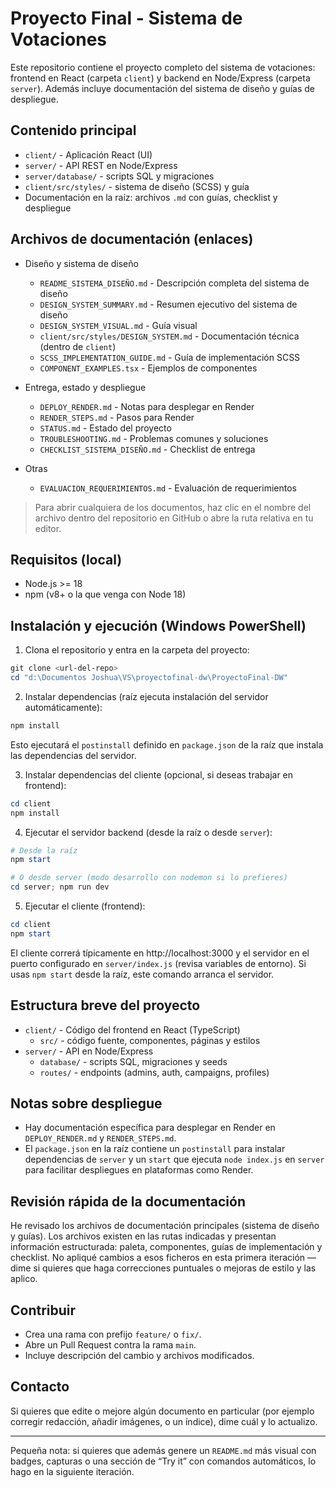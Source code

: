 # Proyecto Final - Sistema de Votaciones

Este repositorio contiene el proyecto completo del sistema de votaciones: frontend en React (carpeta `client`) y backend en Node/Express (carpeta `server`). Además incluye documentación del sistema de diseño y guías de despliegue.

## Contenido principal

- `client/` - Aplicación React (UI)
- `server/` - API REST en Node/Express
- `server/database/` - scripts SQL y migraciones
- `client/src/styles/` - sistema de diseño (SCSS) y guía
- Documentación en la raíz: archivos `.md` con guías, checklist y despliegue

## Archivos de documentación (enlaces)

- Diseño y sistema de diseño
  - `README_SISTEMA_DISEÑO.md` - Descripción completa del sistema de diseño
  - `DESIGN_SYSTEM_SUMMARY.md` - Resumen ejecutivo del sistema de diseño
  - `DESIGN_SYSTEM_VISUAL.md` - Guía visual
  - `client/src/styles/DESIGN_SYSTEM.md` - Documentación técnica (dentro de `client`)
  - `SCSS_IMPLEMENTATION_GUIDE.md` - Guía de implementación SCSS
  - `COMPONENT_EXAMPLES.tsx` - Ejemplos de componentes

- Entrega, estado y despliegue
  - `DEPLOY_RENDER.md` - Notas para desplegar en Render
  - `RENDER_STEPS.md` - Pasos para Render
  - `STATUS.md` - Estado del proyecto
  - `TROUBLESHOOTING.md` - Problemas comunes y soluciones
  - `CHECKLIST_SISTEMA_DISEÑO.md` - Checklist de entrega

- Otras
  - `EVALUACION_REQUERIMIENTOS.md` - Evaluación de requerimientos

> Para abrir cualquiera de los documentos, haz clic en el nombre del archivo dentro del repositorio en GitHub o abre la ruta relativa en tu editor.

## Requisitos (local)

- Node.js >= 18
- npm (v8+ o la que venga con Node 18)

## Instalación y ejecución (Windows PowerShell)

1. Clona el repositorio y entra en la carpeta del proyecto:

```powershell
git clone <url-del-repo>
cd "d:\Documentos Joshua\VS\proyectofinal-dw\ProyectoFinal-DW"
```

2. Instalar dependencias (raíz ejecuta instalación del servidor automáticamente):

```powershell
npm install
```

Esto ejecutará el `postinstall` definido en `package.json` de la raíz que instala las dependencias del servidor.

3. Instalar dependencias del cliente (opcional, si deseas trabajar en frontend):

```powershell
cd client
npm install
```

4. Ejecutar el servidor backend (desde la raíz o desde `server`):

```powershell
# Desde la raíz
npm start

# O desde server (modo desarrollo con nodemon si lo prefieres)
cd server; npm run dev
```

5. Ejecutar el cliente (frontend):

```powershell
cd client
npm start
```

El cliente correrá típicamente en http://localhost:3000 y el servidor en el puerto configurado en `server/index.js` (revisa variables de entorno). Si usas `npm start` desde la raíz, este comando arranca el servidor.

## Estructura breve del proyecto

- `client/` - Código del frontend en React (TypeScript)
  - `src/` - código fuente, componentes, páginas y estilos
- `server/` - API en Node/Express
  - `database/` - scripts SQL, migraciones y seeds
  - `routes/` - endpoints (admins, auth, campaigns, profiles)

## Notas sobre despliegue

- Hay documentación específica para desplegar en Render en `DEPLOY_RENDER.md` y `RENDER_STEPS.md`.
- El `package.json` en la raíz contiene un `postinstall` para instalar dependencias de `server` y un `start` que ejecuta `node index.js` en `server` para facilitar despliegues en plataformas como Render.

## Revisión rápida de la documentación

He revisado los archivos de documentación principales (sistema de diseño y guías). Los archivos existen en las rutas indicadas y presentan información estructurada: paleta, componentes, guías de implementación y checklist. No apliqué cambios a esos ficheros en esta primera iteración —dime si quieres que haga correcciones puntuales o mejoras de estilo y las aplico.

## Contribuir

- Crea una rama con prefijo `feature/` o `fix/`.
- Abre un Pull Request contra la rama `main`.
- Incluye descripción del cambio y archivos modificados.

## Contacto

Si quieres que edite o mejore algún documento en particular (por ejemplo corregir redacción, añadir imágenes, o un índice), dime cuál y lo actualizo.

---

Pequeña nota: si quieres que además genere un `README.md` más visual con badges, capturas o una sección de “Try it” con comandos automáticos, lo hago en la siguiente iteración.
